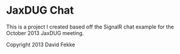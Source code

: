 # JaxDUG Chat

This is a project I created based off the SignalR chat example for the October 2013 JaxDUG meeting.

Copyright 2013 David Fekke